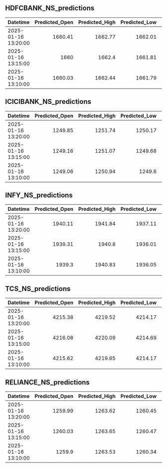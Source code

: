 ## HDFCBANK_NS_predictions
| Datetime            |   Predicted_Open |   Predicted_High |   Predicted_Low |   Predicted_Close |   Predicted_Volume |
|:--------------------|-----------------:|-----------------:|----------------:|------------------:|-------------------:|
| 2025-01-16 13:20:00 |          1660.41 |          1662.77 |         1662.01 |           1662.58 |             109210 |
| 2025-01-16 13:15:00 |          1660    |          1662.4  |         1661.81 |           1662.38 |             109510 |
| 2025-01-16 13:10:00 |          1660.03 |          1662.44 |         1661.79 |           1662.4  |             109710 |

## ICICIBANK_NS_predictions
| Datetime            |   Predicted_Open |   Predicted_High |   Predicted_Low |   Predicted_Close |   Predicted_Volume |
|:--------------------|-----------------:|-----------------:|----------------:|------------------:|-------------------:|
| 2025-01-16 13:20:00 |          1249.85 |          1251.74 |         1250.17 |           1251.74 |            64565.7 |
| 2025-01-16 13:15:00 |          1249.16 |          1251.07 |         1249.68 |           1251.25 |            57596.4 |
| 2025-01-16 13:10:00 |          1249.06 |          1250.94 |         1249.6  |           1251.19 |            56734.6 |

## INFY_NS_predictions
| Datetime            |   Predicted_Open |   Predicted_High |   Predicted_Low |   Predicted_Close |   Predicted_Volume |
|:--------------------|-----------------:|-----------------:|----------------:|------------------:|-------------------:|
| 2025-01-16 13:20:00 |          1940.11 |          1941.84 |         1937.11 |           1939.27 |            58612.8 |
| 2025-01-16 13:15:00 |          1939.31 |          1940.8  |         1936.01 |           1938.13 |            55708.7 |
| 2025-01-16 13:10:00 |          1939.3  |          1940.83 |         1936.05 |           1938.16 |            56104.1 |

## TCS_NS_predictions
| Datetime            |   Predicted_Open |   Predicted_High |   Predicted_Low |   Predicted_Close |   Predicted_Volume |
|:--------------------|-----------------:|-----------------:|----------------:|------------------:|-------------------:|
| 2025-01-16 13:20:00 |          4215.38 |          4219.52 |         4214.17 |           4216.23 |            18300.8 |
| 2025-01-16 13:15:00 |          4216.08 |          4220.09 |         4214.69 |           4216.98 |            18135.1 |
| 2025-01-16 13:10:00 |          4215.62 |          4219.65 |         4214.17 |           4216.56 |            17849.2 |

## RELIANCE_NS_predictions
| Datetime            |   Predicted_Open |   Predicted_High |   Predicted_Low |   Predicted_Close |   Predicted_Volume |
|:--------------------|-----------------:|-----------------:|----------------:|------------------:|-------------------:|
| 2025-01-16 13:20:00 |          1259.99 |          1263.62 |         1260.45 |           1261.15 |             112593 |
| 2025-01-16 13:15:00 |          1260.03 |          1263.65 |         1260.47 |           1261.18 |             111756 |
| 2025-01-16 13:10:00 |          1259.9  |          1263.53 |         1260.34 |           1261.06 |             111227 |

